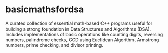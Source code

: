 # basicmathsfordsa
A curated collection of essential math-based C++ programs useful for building a strong foundation in Data Structures and Algorithms (DSA). Includes implementations of basic operations like counting digits, reversing numbers, palindrome checks, GCD using Euclidean Algorithm, Armstrong numbers, prime checking, and divisor printing.
